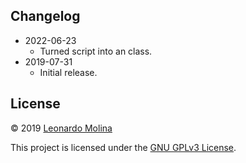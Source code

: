 ## Changelog
* 2022-06-23
	- Turned script into an class.
* 2019-07-31
	- Initial release.

## License
© 2019 [Leonardo Molina][Leonardo Molina]

This project is licensed under the [GNU GPLv3 License][LICENSE.md].

[Leonardo Molina]: https://github.com/leomol
[LICENSE.md]: LICENSE.md